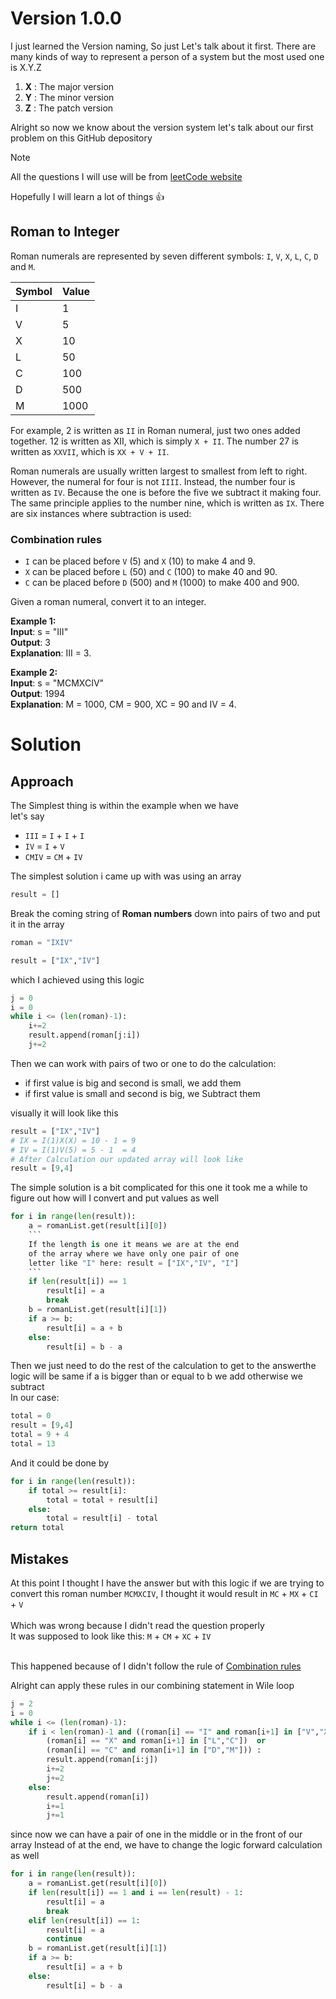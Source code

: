 # Version 1.0.0

I just learned the Version naming, So just Let's talk about it first. There are many kinds of way to represent a person of a system but the most used one is X.Y.Z

1. **X** : The major version
2. **Y** : The minor version
3. **Z**  : The patch version 

Alright so now we know about the version system let's talk about our first problem on this GitHub depository

>[!NOTE]
> All the questions I will use will be from [leetCode website](https://leetcode.com/)

Hopefully I will learn a lot of things :+1:

## Roman to Integer
Roman numerals are represented by seven different symbols: `I`, `V`, `X`, `L`, `C`, `D` and `M`.

|**Symbol**|**Value**|
|--|--|
|I|1|
|V|5|
|X|10|
|L|50|
|C|100|
|D|500|
|M|1000|

For example, 2 is written as `II` in Roman numeral, just two ones added together. 12 is written as XII, which is simply `X + II`. The number 27 is written as `XXVII`, which is `XX + V + II`.

Roman numerals are usually written largest to smallest from left to right. However, the numeral for four is not `IIII`. Instead, the number four is written as `IV`. Because the one is before the five we subtract it making four. The same principle applies to the number nine, which is written as `IX`. There are six instances where subtraction is used:

### Combination rules

* `I` can be placed before `V` (5) and `X` (10) to make 4 and 9. 
* `X` can be placed before `L` (50) and `C` (100) to make 40 and 90. 
* `C` can be placed before `D` (500) and `M` (1000) to make 400 and 900.

Given a roman numeral, convert it to an integer.    

**Example 1:**<br>
    **Input**: s = "III"<br>
    **Output**: 3<br>
    **Explanation**: III = 3.

**Example 2:**<br>
    **Input**: s = "MCMXCIV"<br>
    **Output**: 1994<br>
    **Explanation**: M = 1000, CM = 900, XC = 90 and IV = 4.

# Solution
## Approach

The Simplest thing is within the example when we have<br>
let's say <br>
- `III` = `I` + `I` + `I` <br>
- `IV`  = `I` + `V`<br>
- `CMIV`  = `CM` + `IV`

The simplest solution i came up with was using an array<br>
```python
result = []
```
Break the coming string of **Roman numbers** down into pairs of two and put it in the array

```python
roman = "IXIV"

result = ["IX","IV"]
```
which I achieved using this logic
```python
j = 0
i = 0
while i <= (len(roman)-1):
    i+=2
    result.append(roman[j:i])
    j+=2
```

Then we can work with pairs of two or one to do the calculation:<br>
* if first value is big and second is small, we add them
* if first value is small and second is big, we Subtract them

visually it will look like this
```python
result = ["IX","IV"]
# IX = I(1)X(X) = 10 - 1 = 9
# IV = I(1)V(5) = 5 - 1  = 4
# After Calculation our updated array will look like
result = [9,4]
```
The simple solution is a bit complicated for this one it took me a while to figure out how will I convert and put values as well
```python
for i in range(len(result)):
    a = romanList.get(result[i][0])
    ```
    If the length is one it means we are at the end 
    of the array where we have only one pair of one 
    letter like "I" here: result = ["IX","IV", "I"]
    ```
    if len(result[i]) == 1
        result[i] = a
        break
    b = romanList.get(result[i][1])
    if a >= b:
        result[i] = a + b
    else:
        result[i] = b - a
```
Then we just need to do the rest of the calculation to get to the answerthe logic will be same if a is bigger than or equal to b we add otherwise we subtract<br>
In our case:
```python
total = 0
result = [9,4]
total = 9 + 4
total = 13
```
And it could be done by
```python
for i in range(len(result)):
    if total >= result[i]:
        total = total + result[i]
    else:
        total = result[i] - total
return total
```
## Mistakes
At this point I thought I have the answer but with this logic if we are trying to convert this roman number `MCMXCIV`, I thought it would result in `MC` + `MX` + `CI` + `V` <br><br>
Which was wrong because I didn't read the question properly<br>
It was supposed to look like this: `M` + `CM` + `XC` + `IV` <br><br>

This happened because of I didn't follow the rule of [Combination rules](#combination-rules)

Alright can apply these rules in our combining statement in Wile loop
```python
j = 2
i = 0
while i <= (len(roman)-1):
    if i < len(roman)-1 and ((roman[i] == "I" and roman[i+1] in ["V","X"]) or
        (roman[i] == "X" and roman[i+1] in ["L","C"])  or
        (roman[i] == "C" and roman[i+1] in ["D","M"])) :
        result.append(roman[i:j])
        i+=2
        j+=2
    else:
        result.append(roman[i])
        i+=1
        j+=1        
```

since now we can have a pair of one in the middle or in the front of our array Instead of at the end, we have to change the logic forward calculation as well
```python
for i in range(len(result)):
    a = romanList.get(result[i][0])
    if len(result[i]) == 1 and i == len(result) - 1:
        result[i] = a
        break
    elif len(result[i]) == 1:
        result[i] = a
        continue
    b = romanList.get(result[i][1])
    if a >= b:
        result[i] = a + b
    else:
        result[i] = b - a
```
